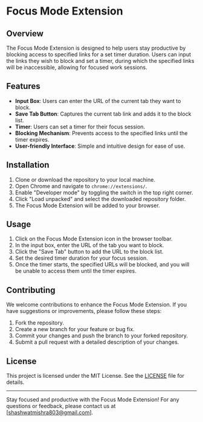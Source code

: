 # Focus Mode Extension

## Overview

The Focus Mode Extension is designed to help users stay productive by blocking access to specified links for a set timer duration. Users can input the links they wish to block and set a timer, during which the specified links will be inaccessible, allowing for focused work sessions.

## Features

- **Input Box**: Users can enter the URL of the current tab they want to block.
- **Save Tab Button**: Captures the current tab link and adds it to the block list.
- **Timer**: Users can set a timer for their focus session.
- **Blocking Mechanism**: Prevents access to the specified links until the timer expires.
- **User-friendly Interface**: Simple and intuitive design for ease of use.

## Installation

1. Clone or download the repository to your local machine.
2. Open Chrome and navigate to `chrome://extensions/`.
3. Enable "Developer mode" by toggling the switch in the top right corner.
4. Click "Load unpacked" and select the downloaded repository folder.
5. The Focus Mode Extension will be added to your browser.

## Usage

1. Click on the Focus Mode Extension icon in the browser toolbar.
2. In the input box, enter the URL of the tab you want to block.
3. Click the "Save Tab" button to add the URL to the block list.
4. Set the desired timer duration for your focus session.
5. Once the timer starts, the specified URLs will be blocked, and you will be unable to access them until the timer expires.

## Contributing

We welcome contributions to enhance the Focus Mode Extension. If you have suggestions or improvements, please follow these steps:

1. Fork the repository.
2. Create a new branch for your feature or bug fix.
3. Commit your changes and push the branch to your forked repository.
4. Submit a pull request with a detailed description of your changes.

## License

This project is licensed under the MIT License. See the [LICENSE](LICENSE) file for details.

---

Stay focused and productive with the Focus Mode Extension! For any questions or feedback, please contact us at [shashwatmishra803@gmail.com].
